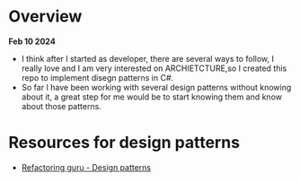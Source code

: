 # Overview

**Feb 10 2024**

- I think after I started as developer, there are several ways to follow, I really love and I am very interested on ARCHIETCTURE,so I created this repo to implement disegn patterns in C#.
- So far I have been working with several design patterns without knowing about it, a great step for me would be to start knowing them and know about those patterns.

# Resources for design patterns

- [Refactoring guru - Design patterns](https://refactoring.guru/design-patterns)
